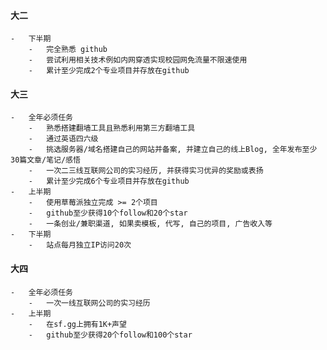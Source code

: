 #### 大二
	-	下半期
		-	完全熟悉 github
		-	尝试利用相关技术例如内网穿透实现校园网免流量不限速使用
		-	累计至少完成2个专业项目并存放在github
		
#### 大三
	-	全年必须任务
		-	熟悉搭建翻墙工具且熟悉利用第三方翻墙工具
		-	通过英语四六级
		-	挑选服务器/域名搭建自己的网站并备案, 并建立自己的线上Blog, 全年发布至少30篇文章/笔记/感悟
		-	一次二三线互联网公司的实习经历, 并获得实习优异的奖励或表扬
		-	累计至少完成6个专业项目并存放在github
	-	上半期
		-	使用草莓派独立完成 >= 2个项目
		-	github至少获得10个follow和20个star
		-	一条创业/兼职渠道, 如果卖模板, 代写, 自己的项目, 广告收入等			
	-	下半期
		-	站点每月独立IP访问20次
#### 大四
	-	全年必须任务
		-	一次一线互联网公司的实习经历
	-	上半期
		-	在sf.gg上拥有1K+声望
		-	github至少获得20个follow和100个star
